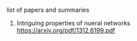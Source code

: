list of papers and summaries

1. Intriguing properties of nueral networks
https://arxiv.org/pdf/1312.6199.pdf
